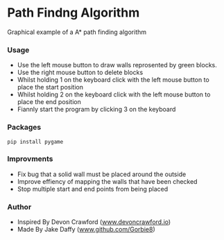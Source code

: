 # Path Findng Algorithm
Graphical example of a A* path finding algorithm

### Usage
- Use the left mouse button to draw walls reprosented by green blocks. 
- Use the right mouse button to delete blocks
- Whilst holding 1 on the keyboard click with the left mouse button to place the start position
- Whilst holding 2 on the keyboard click with the left mouse button to place the end position
- Fiannly start the program by clicking 3 on the keyboard

### Packages 
```
pip install pygame
```
### Improvments
- Fix bug that a solid wall must be placed around the outside
- Improve effiency of mapping the walls that have been checked
- Stop multiple start and end points from being placed

### Author
- Inspired By Devon Crawford (www.devoncrawford.io)
- Made By Jake Daffy (www.github.com/Gorbie8)
